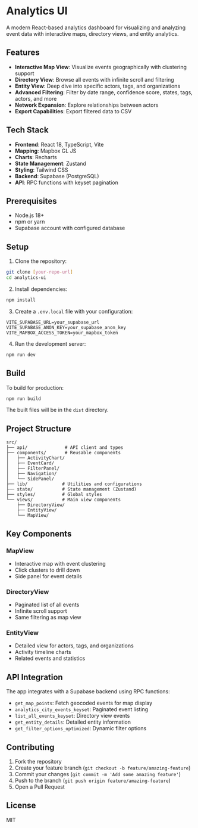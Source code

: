 # Analytics UI

A modern React-based analytics dashboard for visualizing and analyzing event data with interactive maps, directory views, and entity analytics.

## Features

- **Interactive Map View**: Visualize events geographically with clustering support
- **Directory View**: Browse all events with infinite scroll and filtering
- **Entity View**: Deep dive into specific actors, tags, and organizations
- **Advanced Filtering**: Filter by date range, confidence score, states, tags, actors, and more
- **Network Expansion**: Explore relationships between actors
- **Export Capabilities**: Export filtered data to CSV

## Tech Stack

- **Frontend**: React 18, TypeScript, Vite
- **Mapping**: Mapbox GL JS
- **Charts**: Recharts
- **State Management**: Zustand
- **Styling**: Tailwind CSS
- **Backend**: Supabase (PostgreSQL)
- **API**: RPC functions with keyset pagination

## Prerequisites

- Node.js 18+
- npm or yarn
- Supabase account with configured database

## Setup

1. Clone the repository:
```bash
git clone [your-repo-url]
cd analytics-ui
```

2. Install dependencies:
```bash
npm install
```

3. Create a `.env.local` file with your configuration:
```env
VITE_SUPABASE_URL=your_supabase_url
VITE_SUPABASE_ANON_KEY=your_supabase_anon_key
VITE_MAPBOX_ACCESS_TOKEN=your_mapbox_token
```

4. Run the development server:
```bash
npm run dev
```

## Build

To build for production:
```bash
npm run build
```

The built files will be in the `dist` directory.

## Project Structure

```
src/
├── api/              # API client and types
├── components/       # Reusable components
│   ├── ActivityChart/
│   ├── EventCard/
│   ├── FilterPanel/
│   ├── Navigation/
│   └── SidePanel/
├── lib/             # Utilities and configurations
├── state/           # State management (Zustand)
├── styles/          # Global styles
└── views/           # Main view components
    ├── DirectoryView/
    ├── EntityView/
    └── MapView/
```

## Key Components

### MapView
- Interactive map with event clustering
- Click clusters to drill down
- Side panel for event details

### DirectoryView
- Paginated list of all events
- Infinite scroll support
- Same filtering as map view

### EntityView
- Detailed view for actors, tags, and organizations
- Activity timeline charts
- Related events and statistics

## API Integration

The app integrates with a Supabase backend using RPC functions:
- `get_map_points`: Fetch geocoded events for map display
- `analytics_city_events_keyset`: Paginated event listing
- `list_all_events_keyset`: Directory view events
- `get_entity_details`: Detailed entity information
- `get_filter_options_optimized`: Dynamic filter options

## Contributing

1. Fork the repository
2. Create your feature branch (`git checkout -b feature/amazing-feature`)
3. Commit your changes (`git commit -m 'Add some amazing feature'`)
4. Push to the branch (`git push origin feature/amazing-feature`)
5. Open a Pull Request

## License

MIT